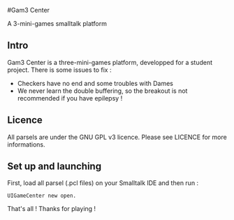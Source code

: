 #Gam3 Center

A 3-mini-games smalltalk platform

## Intro

Gam3 Center is a three-mini-games platform, developped for a student project.
There is some issues to fix :
- Checkers have no end and some troubles with Dames
- We never learn the double buffering, so the breakout is not recommended if you have epilepsy !

## Licence

All parsels are under the GNU GPL v3 licence.
Please see LICENCE for more informations.

## Set up and launching

First, load all parsel (.pcl files) on your Smalltalk IDE and then run :

	UIGameCenter new open.

That's all ! Thanks for playing !
